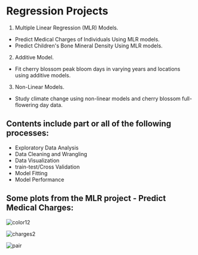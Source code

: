 # Regression Projects

1. Multiple Linear Regression (MLR) Models.
- Predict Medical Charges of Individuals Using MLR models.
- Predict Children's Bone Mineral Density Using MLR models.

2. Additive Model.
- Fit cherry blossom peak bloom days in varying years and locations using additive models. 

3. Non-Linear Models.
- Study climate change using non-linear models and cherry blossom full-flowering day data.

## Contents include part or all of the following processes:
* Exploratory Data Analysis
* Data Cleaning and Wrangling
* Data Visualization
* train-test/Cross Validation
* Model Fitting
* Model Performance


## Some plots from the MLR project - Predict Medical Charges:
![color12](https://github.com/shuangyanwu/Regression_Projects/assets/112211152/490d0c5d-cd12-4294-a9f7-d2d217725a38)

![charges2](https://github.com/shuangyanwu/Regression_Projects/assets/112211152/24af6636-65ee-4482-8b5e-6a28eb45abad)

![pair](https://github.com/shuangyanwu/Regression_Projects/assets/112211152/e9acc4a9-fb91-4aef-8562-c0bf331c741f)
